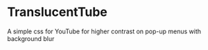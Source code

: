 # TranslucentTube
A simple css for YouTube for higher contrast on pop-up menus with background blur
